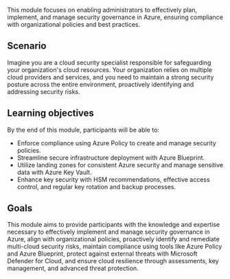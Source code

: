 This module focuses on enabling administrators to effectively plan, implement, and manage security governance in Azure, ensuring compliance with organizational policies and best practices.

## Scenario

Imagine you are a cloud security specialist responsible for safeguarding your organization's cloud resources. Your organization relies on multiple cloud providers and services, and you need to maintain a strong security posture across the entire environment, proactively identifying and addressing security risks.

## Learning objectives

By the end of this module, participants will be able to:

 -  Enforce compliance using Azure Policy to create and manage security policies.
 -  Streamline secure infrastructure deployment with Azure Blueprint.
 -  Utilize landing zones for consistent Azure security and manage sensitive data with Azure Key Vault.
 -  Enhance key security with HSM recommendations, effective access control, and regular key rotation and backup processes.

## Goals

This module aims to provide participants with the knowledge and expertise necessary to effectively implement and manage security governance in Azure, align with organizational policies, proactively identify and remediate multi-cloud security risks, maintain compliance using tools like Azure Policy and Azure Blueprint, protect against external threats with Microsoft Defender for Cloud, and ensure cloud resilience through assessments, key management, and advanced threat protection.
